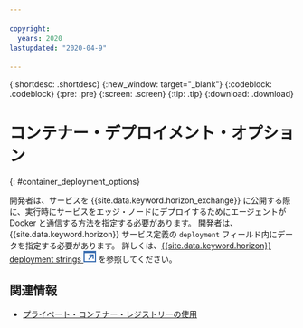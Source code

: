 ```yaml
---

copyright:
  years: 2020
lastupdated: "2020-04-9"

---
```


{:shortdesc: .shortdesc}
{:new_window: target="_blank"}
{:codeblock: .codeblock}
{:pre: .pre}
{:screen: .screen}
{:tip: .tip}
{:download: .download}

# コンテナー・デプロイメント・オプション
{: #container_deployment_options}

開発者は、サービスを {{site.data.keyword.horizon_exchange}} に公開する際に、実行時にサービスをエッジ・ノードにデプロイするためにエージェントが Docker と通信する方法を指定する必要があります。 開発者は、{{site.data.keyword.horizon}} サービス定義の `deployment` フィールド内にデータを指定する必要があります。 詳しくは、[{{site.data.keyword.horizon}} deployment strings ![新しいタブ開く](../../images/icons/launch-glyph.svg "新しいタブで開く")](https://github.com/open-horizon/anax/blob/master/doc/deployment_string.md) を参照してください。

## 関連情報

* [プライベート・コンテナー・レジストリーの使用](container_registry.md)
